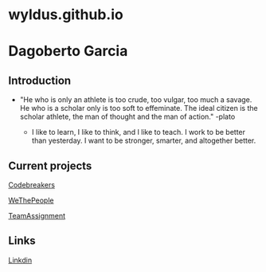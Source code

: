 # wyldus.github.io

# Dagoberto Garcia

## Introduction
 
* "He who is only an athlete is too crude, too vulgar, too much a savage. He who is a scholar only is too soft to effeminate. The ideal citizen is the scholar athlete, the man of thought and the man of action."
-plato

  * I like to learn, I like to think, and I like to teach. I work to be better than yesterday. I want to be stronger, smarter, and altogether better.


## Current projects

[Codebreakers]()

[WeThePeople]()

[TeamAssignment]()
## Links
[Linkdin](https://www.linkedin.com/in/dagoberto-garcia-6375a6213/)
